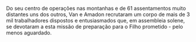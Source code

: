 ﻿Do seu centro de operações nas montanhas e de 61 assentamentos muito distantes uns dos outros, Van e Amadon recrutaram um corpo de mais de 3 mil trabalhadores dispostos e entusiasmados que, em assembleia solene, se devotaram a esta missão de preparação para o Filho prometido - pelo menos aguardado.